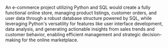 An e-commerce project utilizing Python and SQL would create a fully functional online store, managing product listings, customer orders, and user data through a robust database structure powered by SQL, while leveraging Python's versatility for features like user interface development, data analysis, and generating actionable insights from sales trends and customer behavior, enabling efficient management and strategic decision-making for the online marketplace. 
